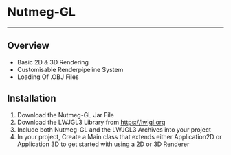 # Nutmeg-GL

----

## Overview

- Basic 2D & 3D Rendering
- Customisable Renderpipeline System
- Loading Of .OBJ Files



## Installation

1. Download the Nutmeg-GL Jar File
2. Download the LWJGL3 Library from https://lwjgl.org
3. Include both Nutmeg-GL and the LWJGL3 Archives into your project
4. In your project, Create a Main class that extends either Application2D or Application 3D to get started with using a 2D or 3D Renderer

